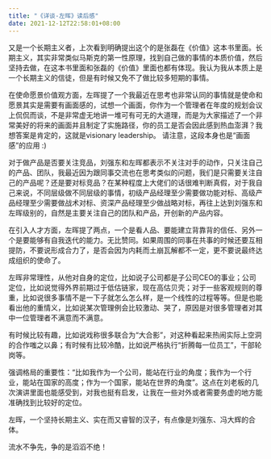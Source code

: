 ```yaml
---
title: "《详谈-左晖》读后感"
date: 2021-12-12T22:58:01+08:00
---
```


又是一个长期主义者，上次看到明确提出这个的是张磊在《价值》这本书里面。长期主义，其实非常类似马斯克的第一性原理，找到自己做的事情的本质价值，然后坚持去做，在这本书里面和张磊的《价值》里面也都有体现。我认为我从本质上是一个长期主义的信徒，但是有时候又免不了做比较多短期的事情。

在使命愿景价值观方面，左晖提了一个我最近在思考也非常认同的事情就是使命和愿景其实是需要有画面感的，试想一个画面，你作为一个管理者在年度的规划会议上侃侃而谈，不是非常虚无地讲一堆可有可无的大道理，而是为大家描述了一个非常美好的将来的画面并且制定了实施路径，你的员工是否会因此感到热血澎湃？我想答案是肯定的，这就是visionary leadership。 请注意，这段本身也是“画面感”的应用 :)

对于做产品是否要关注竞品，刘强东和左晖都表示不关注对手的动作，只关注自己的产品、团队，我最近因为跟同事交流也在思考类似的问题，我们是只需要关注自己的产品呢？还是要对标竞品？在某种程度上大佬们的话很难判断真假，对于我自己来说，不同层级做不同层级的事情，初级产品经理至少需要做功能对标、高级产品经理至少需要做战术对标、资深产品经理至少做战略对标，再往上达到刘强东和左晖级别的，自然是主要关注自己的团队和产品，开创新的产品内容。

在引入人才方面，左晖提了两点，一个是看人品、要能建立背靠背的信任、另外一个是要能够有自我迭代的能力。无比赞同。如果周围的同事在共事的时候还要互相提防，不要说形成合力了，是否会因为内耗而土崩瓦解都不一定，更不要说最终达成组织的使命了。

左晖非常理性，从他对自身的定位，比如说子公司都是子公司CEO的事业；公司定位，比如说觉得外界前期过于低估链家，现在高估贝壳；对于一些客观规则的尊重，比如说很多事情不是一下子就怎么怎么样，是一个线性的过程等等。但是也能看出他的重情义，比如说某次管理例会比较激动、哭了，原因是对很多管理者对其中一位管理者不满意而不满意。

有时候比较有趣，比如说戏称很多联合为“大合影”，对这种看起来热闹实际上空洞的合作嗤之以鼻；有时候有比较冷酷，比如说严格执行“折腾每一位员工”，干部轮岗等。 

强调格局的重要性：“比如我作为一个公司，能站在行业的角度；我作为一个行业，能站在国家的高度；作为一个国家，能站在世界的角度”。这点在刘老板的几次演讲里面也能感受到，对我也挺有启发，让我在一些对外或者需要务虚的地方能准确找到比较好的定位。

左晖，一个坚持长期主义、实在而又睿智的汉子，有点像是刘强东、冯大辉的合体。

流水不争先，争的是滔滔不绝！


